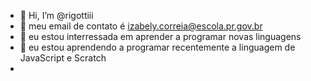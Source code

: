 - 👋 Hi, I’m @rigottiii
- 👀 meu email de contato é izabely.correia@escola.pr.gov.br
- 🌱 eu estou interressada em aprender a programar novas linguagens
- 💞️ eu estou aprendendo a programar recentemente a linguagem de JavaScript e Scratch
- 

